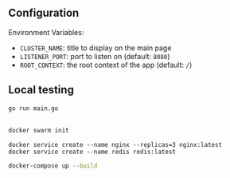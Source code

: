 

## Configuration

Environment Variables:
- `CLUSTER_NAME`: title to display on the main page
- `LISTENER_PORT`: port to listen on (default: `8080`)
- `ROOT_CONTEXT`: the root context of the app (default: `/`)

## Local testing

```sh
go run main.go
```

## 

```sh
docker swarm init
```

```
docker service create --name nginx --replicas=3 nginx:latest
docker service create --name redis redis:latest
```

```sh
docker-compose up --build
```
